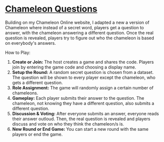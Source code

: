 # [Chameleon Questions](https://cham-questions.glitch.me)

Building on my Chameleon Online website, I adapted a new a version of Chameleon where instead of a secret word, players get a question to answer, with the chameleon answering a different question. Once the real question is revealed, players try to figure out who the chameleon is based on everybody's answers.

How to Play:

1. **Create or Join:** The host creates a game and shares the code. Players join by entering the game code and choosing a display name.
2. **Setup the Round:** A random secret question is chosen from a dataset. The question will be shown to every player except the chameleon, who gets a different question.
3. **Role Assignment:** The game will randomly assign a certain number of chameleons.
4. **Gameplay:** Each player submits their answer to the question. The chameleon, not knowing they have a different question, also submits a different question.
5. **Discussion & Voting:** After everyone submits an answer, everyone reads their answer outloud. Then, the real question is revealed and players discuss and vote on who they think the chameleon/s is.
6. **New Round or End Game:** You can start a new round with the same players or end the game.
